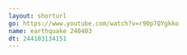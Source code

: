 ```yaml
---
layout: shorturl
go: https://www.youtube.com/watch?v=r90p7QYgkko
name: earthquake 240403
dt: 244103134151
---
```

